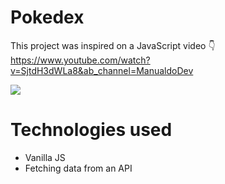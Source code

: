 # Pokedex

This project was inspired on a JavaScript video 👇
https://www.youtube.com/watch?v=SjtdH3dWLa8&ab_channel=ManualdoDev

<img src="https://cdn.discordapp.com/attachments/1003049455181910017/1003051371098017853/unknown.png" />

# Technologies used

- Vanilla JS
- Fetching data from an API
